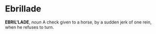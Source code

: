# Ebrillade

**EBRIL'LADE**, _noun_ A check given to a horse, by a sudden jerk of one rein, when he refuses to turn.